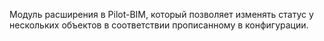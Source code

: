 Модуль расширения в Pilot-BIM, который позволяет изменять статус у нескольких объектов в соответствии прописанному в конфигурации. 
